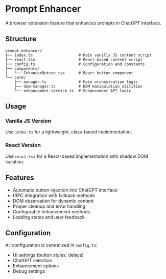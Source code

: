 # Prompt Enhancer

A browser extension feature that enhances prompts in ChatGPT interface.

## Structure

```
prompt-enhancer/
├── index.ts                    # Main vanilla JS content script
├── react.tsx                   # React-based content script
├── config.ts                   # Configuration and constants
├── components/
│   └── EnhancerButton.tsx      # React button component
└── core/
    ├── manager.ts              # Main orchestration logic
    ├── dom-manager.ts          # DOM manipulation utilities
    └── enhancement-service.ts  # Enhancement API logic
```

## Usage

### Vanilla JS Version
Use `index.ts` for a lightweight, class-based implementation.

### React Version  
Use `react.tsx` for a React-based implementation with shadow DOM isolation.

## Features

- Automatic button injection into ChatGPT interface
- tRPC integration with fallback methods
- DOM observation for dynamic content
- Proper cleanup and error handling
- Configurable enhancement methods
- Loading states and user feedback

## Configuration

All configuration is centralized in `config.ts`:
- UI settings (button styles, delays)
- ChatGPT selectors
- Enhancement options
- Debug settings